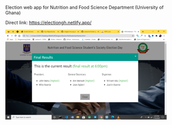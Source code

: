 Election web app for Nutrition and Food Science Department (University of Ghana)

Direct link: https://electiongh.netlify.app/

![alt text](https://github.com/Samjay1/images/blob/master/election.png) 
